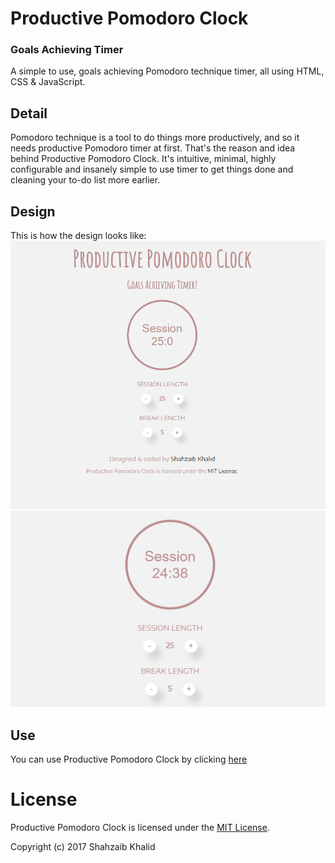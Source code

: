 # Productive Pomodoro Clock
### Goals Achieving Timer

A simple to use, goals achieving Pomodoro technique timer, all using HTML, CSS &amp; JavaScript.

## Detail
Pomodoro technique is a tool to do things more productively, and so it needs productive Pomodoro timer at first. That's the reason and idea behind Productive Pomodoro Clock. It's intuitive, minimal, highly configurable and insanely simple to use timer to get things done and cleaning your to-do list more earlier.  

## Design
This is how the design looks like:
![productive-pomodoro](./images/productive-pomodoro-1.png)
![productive-pomodoro](./images/productive-pomodoro-2.png)

## Use
You can use Productive Pomodoro Clock by clicking [here](https://shahzaibkhalid.github.io/productive-pomodoro/)

# License
Productive Pomodoro Clock is licensed under the [MIT License](https://github.com/shahzaibkhalid/productive-pomodoro/blob/master/LICENSE.txt).

Copyright (c) 2017 Shahzaib Khalid
